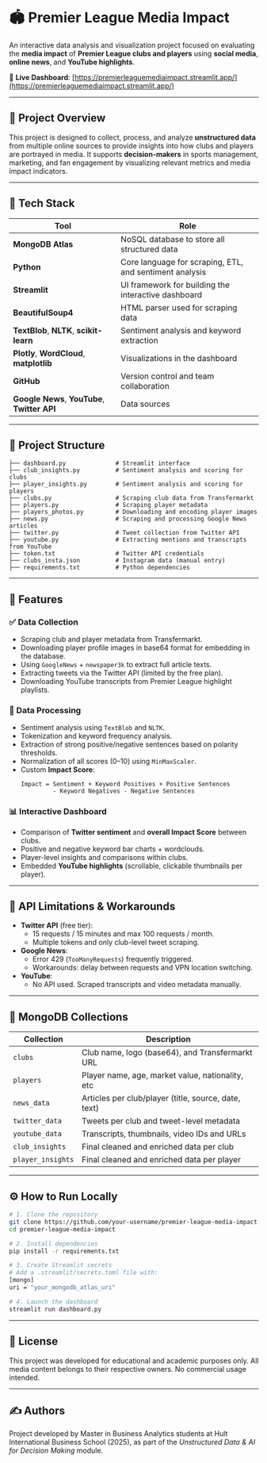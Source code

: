 # 🏟️ Premier League Media Impact

An interactive data analysis and visualization project focused on evaluating the **media impact** of **Premier League clubs and players** using **social media**, **online news**, and **YouTube highlights**.

🔗 **Live Dashboard**: [https://premierleaguemediaimpact.streamlit.app/](https://premierleaguemediaimpact.streamlit.app/)

---

## 📌 Project Overview

This project is designed to collect, process, and analyze **unstructured data** from multiple online sources to provide insights into how clubs and players are portrayed in media. It supports **decision-makers** in sports management, marketing, and fan engagement by visualizing relevant metrics and media impact indicators.

---

## 🧰 Tech Stack

| Tool               | Role                                                  |
|--------------------|-------------------------------------------------------|
| **MongoDB Atlas**  | NoSQL database to store all structured data          |
| **Python**         | Core language for scraping, ETL, and sentiment analysis |
| **Streamlit**      | UI framework for building the interactive dashboard  |
| **BeautifulSoup4** | HTML parser used for scraping data                   |
| **TextBlob**, **NLTK**, **scikit-learn** | Sentiment analysis and keyword extraction |
| **Plotly**, **WordCloud**, **matplotlib** | Visualizations in the dashboard |
| **GitHub**         | Version control and team collaboration               |
| **Google News**, **YouTube**, **Twitter API** | Data sources               |

---

## 📁 Project Structure

```
├── dashboard.py              # Streamlit interface
├── club_insights.py          # Sentiment analysis and scoring for clubs
├── player_insights.py        # Sentiment analysis and scoring for players
├── clubs.py                  # Scraping club data from Transfermarkt
├── players.py                # Scraping player metadata
├── players_photos.py         # Downloading and encoding player images
├── news.py                   # Scraping and processing Google News articles
├── twitter.py                # Tweet collection from Twitter API
├── youtube.py                # Extracting mentions and transcripts from YouTube
├── token.txt                 # Twitter API credentials
├── clubs_insta.json          # Instagram data (manual entry)
├── requirements.txt          # Python dependencies
```

---

## 🧪 Features

### ✅ Data Collection
- Scraping club and player metadata from Transfermarkt.
- Downloading player profile images in base64 format for embedding in the database.
- Using `GoogleNews` + `newspaper3k` to extract full article texts.
- Extracting tweets via the Twitter API (limited by the free plan).
- Downloading YouTube transcripts from Premier League highlight playlists.

### 🧠 Data Processing
- Sentiment analysis using `TextBlob` and `NLTK`.
- Tokenization and keyword frequency analysis.
- Extraction of strong positive/negative sentences based on polarity thresholds.
- Normalization of all scores (0–10) using `MinMaxScaler`.
- Custom **Impact Score**:
  ```
  Impact = Sentiment + Keyword Positives + Positive Sentences
           - Keyword Negatives - Negative Sentences
  ```

### 📊 Interactive Dashboard
- Comparison of **Twitter sentiment** and **overall Impact Score** between clubs.
- Positive and negative keyword bar charts + wordclouds.
- Player-level insights and comparisons within clubs.
- Embedded **YouTube highlights** (scrollable, clickable thumbnails per player).

---

## 🔐 API Limitations & Workarounds

- **Twitter API** (free tier):
  - 15 requests / 15 minutes and max 100 requests / month.
  - Multiple tokens and only club-level tweet scraping.
- **Google News**:
  - Error 429 (`TooManyRequests`) frequently triggered.
  - Workarounds: delay between requests and VPN location switching.
- **YouTube**:
  - No API used. Scraped transcripts and video metadata manually.

---

## 💾 MongoDB Collections

| Collection         | Description                                      |
|--------------------|--------------------------------------------------|
| `clubs`            | Club name, logo (base64), and Transfermarkt URL |
| `players`          | Player name, age, market value, nationality, etc |
| `news_data`        | Articles per club/player (title, source, date, text) |
| `twitter_data`     | Tweets per club and tweet-level metadata        |
| `youtube_data`     | Transcripts, thumbnails, video IDs and URLs     |
| `club_insights`    | Final cleaned and enriched data per club        |
| `player_insights`  | Final cleaned and enriched data per player      |

---

## ⚙️ How to Run Locally

```bash
# 1. Clone the repository
git clone https://github.com/your-username/premier-league-media-impact.git
cd premier-league-media-impact

# 2. Install dependencies
pip install -r requirements.txt

# 3. Create Streamlit secrets
# Add a .streamlit/secrets.toml file with:
[mongo]
uri = "your_mongodb_atlas_uri"

# 4. Launch the dashboard
streamlit run dashboard.py
```

---

## 📄 License

This project was developed for educational and academic purposes only. All media content belongs to their respective owners. No commercial usage intended.

---

## ✍️ Authors

Project developed by Master in Business Analytics students at Hult International Business School (2025), as part of the *Unstructured Data & AI for Decision Making* module.
